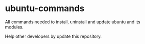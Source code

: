 # ubuntu-commands

All commands needed to install, uninstall and update ubuntu and its modules.

Help other developers by update this repository.
